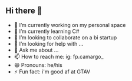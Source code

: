## Hi there 👋


- 🔭 I’m currently working on my personal space
- 🌱 I’m currently learning C#
- 👯 I’m looking to collaborate on a bi startup
- 🤔 I’m looking for help with ...
- 💬 Ask me about ...
- 📫 How to reach me: ig: fp.camargo_
- 😄 Pronouns: he/his
- ⚡ Fun fact: i'm good af at GTAV
